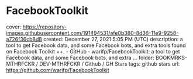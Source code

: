 # FacebookToolkit

cover: https://repository-images.githubusercontent.com/191494531/afe0b380-8d36-11e9-9258-a726f36cb8d8
created: December 27, 2021 5:05 PM (UTC)
description: a tool to get Facebook data, and some Facebook bots, and extra tools found on Facebook Toolkit ++. - GitHub - warifp/FacebookToolkit: a tool to get Facebook data, and some Facebook bots, and extra ...
folder: BOOKMRKS-MTHRFCKR / DEV-MTHRFCKR / Github / GH Stars
tags: github stars
url: https://github.com/warifp/FacebookToolkit